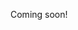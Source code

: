 
<!-- What can we expect synthetic minds to look like? How are the bounds of their architecture? -->

Coming soon!
